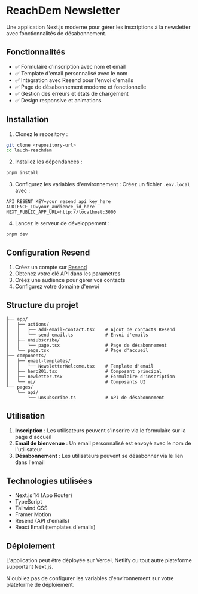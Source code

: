# ReachDem Newsletter

Une application Next.js moderne pour gérer les inscriptions à la newsletter avec fonctionnalités de désabonnement.

## Fonctionnalités

- ✅ Formulaire d'inscription avec nom et email
- ✅ Template d'email personnalisé avec le nom
- ✅ Intégration avec Resend pour l'envoi d'emails
- ✅ Page de désabonnement moderne et fonctionnelle
- ✅ Gestion des erreurs et états de chargement
- ✅ Design responsive et animations

## Installation

1. Clonez le repository :
```bash
git clone <repository-url>
cd lauch-reachdem
```

2. Installez les dépendances :
```bash
pnpm install
```

3. Configurez les variables d'environnement :
Créez un fichier `.env.local` avec :
```env
API_RESENT_KEY=your_resend_api_key_here
AUDIENCE_ID=your_audience_id_here
NEXT_PUBLIC_APP_URL=http://localhost:3000
```

4. Lancez le serveur de développement :
```bash
pnpm dev
```

## Configuration Resend

1. Créez un compte sur [Resend](https://resend.com)
2. Obtenez votre clé API dans les paramètres
3. Créez une audience pour gérer vos contacts
4. Configurez votre domaine d'envoi

## Structure du projet

```
├── app/
│   ├── actions/
│   │   ├── add-email-contact.tsx    # Ajout de contacts Resend
│   │   └── send-email.ts            # Envoi d'emails
│   ├── unsubscribe/
│   │   └── page.tsx                 # Page de désabonnement
│   └── page.tsx                     # Page d'accueil
├── components/
│   ├── email-templates/
│   │   └── NewsletterWelcome.tsx    # Template d'email
│   ├── hero201.tsx                  # Composant principal
│   ├── newletter.tsx                # Formulaire d'inscription
│   └── ui/                          # Composants UI
└── pages/
    └── api/
        └── unsubscribe.ts           # API de désabonnement
```

## Utilisation

1. **Inscription** : Les utilisateurs peuvent s'inscrire via le formulaire sur la page d'accueil
2. **Email de bienvenue** : Un email personnalisé est envoyé avec le nom de l'utilisateur
3. **Désabonnement** : Les utilisateurs peuvent se désabonner via le lien dans l'email

## Technologies utilisées

- Next.js 14 (App Router)
- TypeScript
- Tailwind CSS
- Framer Motion
- Resend (API d'emails)
- React Email (templates d'emails)

## Déploiement

L'application peut être déployée sur Vercel, Netlify ou tout autre plateforme supportant Next.js.

N'oubliez pas de configurer les variables d'environnement sur votre plateforme de déploiement.
